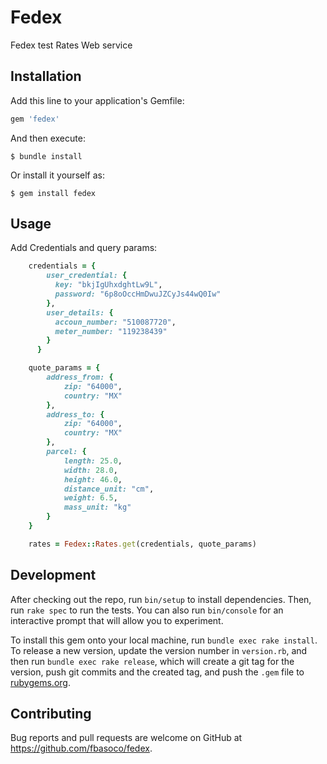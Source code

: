 # Fedex

Fedex test Rates Web service

## Installation

Add this line to your application's Gemfile:

```ruby
gem 'fedex'
```

And then execute:

    $ bundle install

Or install it yourself as:

    $ gem install fedex


## Usage

Add Credentials and query params:
```ruby
    credentials = {
        user_credential: {
          key: "bkjIgUhxdghtLw9L",
          password: "6p8oOccHmDwuJZCyJs44wQ0Iw"
        },
        user_details: {
          accoun_number: "510087720",
          meter_number: "119238439"
        }
      }

    quote_params = {
        address_from: {
            zip: "64000",
            country: "MX"
        },
        address_to: {
            zip: "64000",
            country: "MX"
        },
        parcel: {
            length: 25.0,
            width: 28.0,
            height: 46.0,
            distance_unit: "cm",
            weight: 6.5,
            mass_unit: "kg"
        }
    }

    rates = Fedex::Rates.get(credentials, quote_params)
````

## Development

After checking out the repo, run `bin/setup` to install dependencies. Then, run `rake spec` to run the tests. You can also run `bin/console` for an interactive prompt that will allow you to experiment.

To install this gem onto your local machine, run `bundle exec rake install`. To release a new version, update the version number in `version.rb`, and then run `bundle exec rake release`, which will create a git tag for the version, push git commits and the created tag, and push the `.gem` file to [rubygems.org](https://rubygems.org).

## Contributing

Bug reports and pull requests are welcome on GitHub at https://github.com/fbasoco/fedex.
